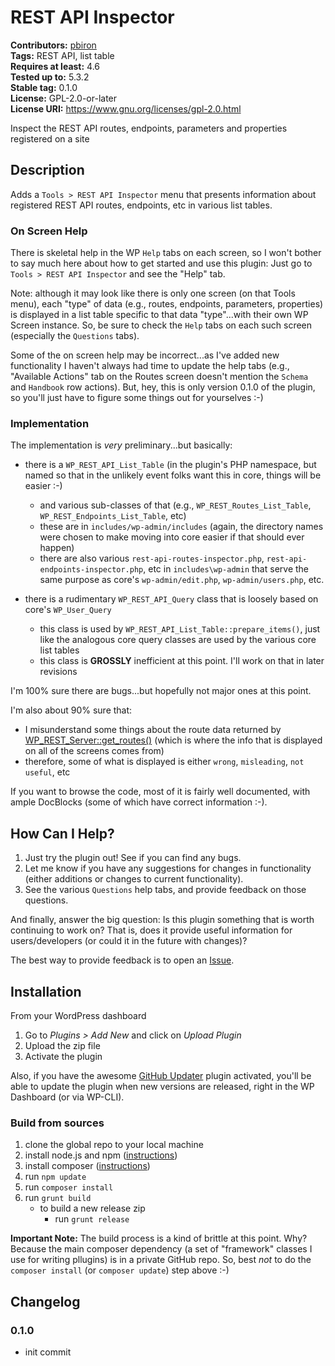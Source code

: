 # REST API Inspector #

**Contributors:** [pbiron](https://profiles.wordpress.org/pbiron)  
**Tags:** REST API, list table  
**Requires at least:** 4.6  
**Tested up to:** 5.3.2  
**Stable tag:** 0.1.0  
**License:** GPL-2.0-or-later  
**License URI:** https://www.gnu.org/licenses/gpl-2.0.html  

Inspect the REST API routes, endpoints, parameters and properties registered on a site

## Description ##

Adds a `Tools > REST API Inspector` menu that presents information about registered REST API routes, endpoints, etc in various list tables.

### On Screen Help ###

There is skeletal help in the WP `Help` tabs on each screen, so I won't bother to say much here about how to get started and use this plugin: Just go to `Tools > REST API Inspector` and see the "Help" tab.

Note: although it may look like there is only one screen (on that Tools menu), each "type" of data (e.g., routes, endpoints, parameters, properties) is displayed in a list table specific to that data "type"...with their own WP Screen instance.  So, be sure to check the `Help` tabs on each such screen (especially the `Questions` tabs).

Some of the on screen help may be incorrect...as I've added new functionality I haven't always had time to update the help tabs (e.g., "Available Actions" tab on the Routes screen doesn't mention the `Schema` and `Handbook` row actions).  But, hey, this is only version 0.1.0 of the plugin, so you'll just have to figure some things out for yourselves :-)

### Implementation ###

The implementation is *very* preliminary...but basically:

* there is a `WP_REST_API_List_Table` (in the plugin's PHP namespace, but named so that in the unlikely event folks want this in core, things will be easier :-)
    * and various sub-classes of that (e.g., `WP_REST_Routes_List_Table`, `WP_REST_Endpoints_List_Table`, etc)
    * these are in `includes/wp-admin/includes` (again, the directory names were chosen to make moving into core easier if that should ever happen)
    * there are also various `rest-api-routes-inspector.php`, `rest-api-endpoints-inspector.php`, etc in `includes\wp-admin` that serve the same purpose as core's `wp-admin/edit.php`, `wp-admin/users.php`, etc.

* there is a rudimentary `WP_REST_API_Query` class that is loosely based on core's `WP_User_Query`
    * this class is used by `WP_REST_API_List_Table::prepare_items()`, just like the analogous core query classes are used by the various core list tables
    * this class is **GROSSLY** inefficient at this point.  I'll work on that in later revisions
    
I'm 100% sure there are bugs...but hopefully not major ones at this point.

I'm also about 90% sure that:

* I misunderstand some things about the route data returned by [WP_REST_Server::get_routes()](https://developer.wordpress.org/reference/classes/wp_rest_server/get_routes/) (which is where the info that is displayed on all of the screens comes from)
* therefore, some of what is displayed is either `wrong`, `misleading`, `not useful`, etc

If you want to browse the code, most of it is fairly well documented, with ample DocBlocks (some of which have correct information :-).  

## How Can I Help? ##

1. Just try the plugin out!  See if you can find any bugs.
2. Let me know if you have any suggestions for changes in functionality (either additions or changes to current functionality).
3. See the various `Questions` help tabs, and provide feedback on those questions.

And finally, answer the big question: Is this plugin something that is worth continuing to work on?  That is, does it provide useful information for users/developers (or could it in the future with changes)? 

The best way to provide feedback is to open an [Issue](https://github.com/pbiron/rest-api-inspector).

## Installation ##

From your WordPress dashboard

1. Go to _Plugins > Add New_ and click on _Upload Plugin_
2. Upload the zip file
3. Activate the plugin

Also, if you have the awesome [GitHub Updater](https://github.com/afragen/github-updater/) plugin activated, you'll be able to update the plugin when new versions are released, right in the WP Dashboard (or via WP-CLI).

### Build from sources ###

1. clone the global repo to your local machine
2. install node.js and npm ([instructions](https://docs.npmjs.com/downloading-and-installing-node-js-and-npm))
3. install composer ([instructions](https://getcomposer.org/download/))
4. run `npm update`
5. run `composer install`
6. run `grunt build`
    * to build a new release zip
        * run `grunt release`

**Important Note:** The build process is a kind of brittle at this point.  Why?  Because the main composer dependency (a set of "framework" classes I use for writing pllugins) is in a private GitHub repo.  So, best *not* to do the `composer install` (or `composer update`) step above :-)

## Changelog ##

### 0.1.0 ###

* init commit
